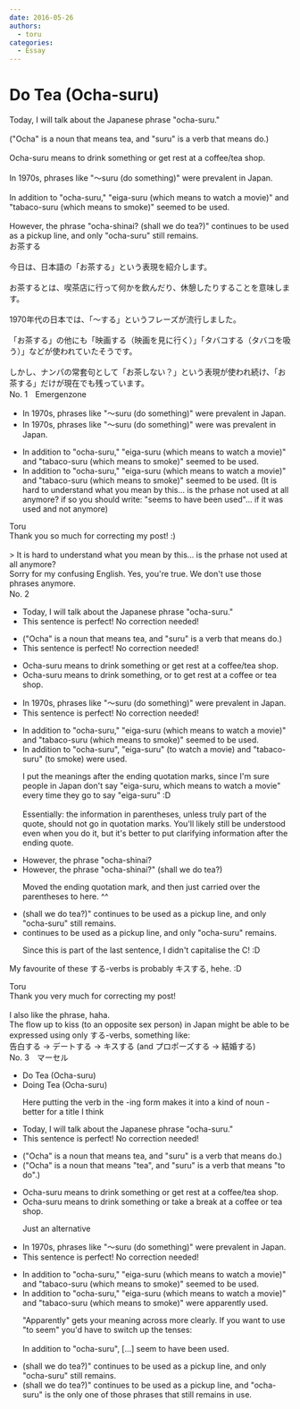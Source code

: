 ```yaml
---
date: 2016-05-26
authors:
  - toru
categories:
  - Essay
---
```


<h1 id="subject_show">Do Tea (Ocha-suru)</h1>
<div class="date" hidden>May 26, 2016 18:15</div>
<div id="post"><div id="body_show_ori">
Today, I will talk about the Japanese phrase "ocha-suru."<br/><br/>("Ocha" is a noun that means tea, and "suru" is a verb that means do.)<br/><br/>Ocha-suru means to drink something or get rest at a coffee/tea shop.<br/><br/>In 1970s, phrases like "～suru (do something)" were prevalent in Japan.<br/><br/>In addition to "ocha-suru," "eiga-suru (which means to watch a movie)" and "tabaco-suru (which means to smoke)" seemed to be used. <br/><br/>However, the phrase "ocha-shinai? (shall we do tea?)" continues to be used as a pickup line, and only "ocha-suru" still remains.
</div></div>

<!-- more -->

<div id="post_ja"><div id="body_show_mo">
お茶する<br/><br/>今日は、日本語の「お茶する」という表現を紹介します。<br/><br/>お茶するとは、喫茶店に行って何かを飲んだり、休憩したりすることを意味します。<br/><br/>1970年代の日本では、「～する」というフレーズが流行しました。<br/><br/>「お茶する」の他にも「映画する（映画を見に行く）」「タバコする（タバコを吸う）」などが使われていたそうです。<br/><br/>しかし、ナンパの常套句として「お茶しない？」という表現が使われ続け、「お茶する」だけが現在でも残っています。
</div></div>
<div id="block"><div class="first_name"> No. 1　<span class="just_name">Emergenzone</span></div><div id="block2">
<ul class="correction_field">
<li class="incorrect">In 1970s, phrases like "～suru (do something)" were prevalent in Japan.</li>
<li class="corrected correct">
In 1970s, phrases like "～suru (do something)" <span class="sline">were</span> <span class="f_red">was </span>prevalent in Japan.
</li>
</ul>
<ul class="correction_field">
<li class="incorrect">In addition to "ocha-suru," "eiga-suru (which means to watch a movie)" and "tabaco-suru (which means to smoke)" seemed to be used.</li>
<li class="corrected correct">
In addition to "ocha-suru," "eiga-suru (which means to watch a movie)" and "tabaco-suru (which means to smoke)" seemed to be used. <span class="f_red">(It is hard to understand what you mean by this... is the prhase not used at all anymore? if so you should write: "seems to have been used"... if it was used and not anymore)</span>
</li>
</ul>
</div><div class="name"><span class="just_name">Toru</span><br>
Thank you so much for correcting my post! :)<br/><br/>&gt; It is hard to understand what you mean by this... is the prhase not used at all anymore?<br/>Sorry for my confusing English. Yes, you're true. We don't use those phrases anymore. 
</div>
</div>
<div id="block"><div class="first_name"> No. 2　<span class="just_name"></span></div><div id="block2">
<ul class="correction_field">
<li class="incorrect">Today, I will talk about the Japanese phrase "ocha-suru."</li>
<li class="corrected perfect">This sentence is perfect! No correction needed!</li>
</ul>
<ul class="correction_field">
<li class="incorrect">("Ocha" is a noun that means tea, and "suru" is a verb that means do.)</li>
<li class="corrected perfect">This sentence is perfect! No correction needed!</li>
</ul>
<ul class="correction_field">
<li class="incorrect">Ocha-suru means to drink something or get rest at a coffee/tea shop.</li>
<li class="corrected correct">
Ocha-suru means to drink something, or to get rest at a coffee or tea shop.
</li>
</ul>
<ul class="correction_field">
<li class="incorrect">In 1970s, phrases like "～suru (do something)" were prevalent in Japan.</li>
<li class="corrected perfect">This sentence is perfect! No correction needed!</li>
</ul>
<ul class="correction_field">
<li class="incorrect">In addition to "ocha-suru," "eiga-suru (which means to watch a movie)" and "tabaco-suru (which means to smoke)" seemed to be used.</li>
<li class="corrected correct">
In addition to "ocha-suru", "eiga-suru" (to watch a movie) and "tabaco-suru" (to smoke) were used.
<p class="correction_comment">I put the meanings after the ending quotation marks, since I'm sure people in Japan don't say "eiga-suru, which means to watch a movie" every time they go to say "eiga-suru" :D<br/><br/>Essentially: the information in parentheses, unless truly part of the quote, should not go in quotation marks. You'll likely still be understood even when you do it, but it's better to put clarifying information after the ending quote.</p>
</li>
</ul>
<ul class="correction_field">
<li class="incorrect">However, the phrase "ocha-shinai?</li>
<li class="corrected correct">
However, the phrase "ocha-shinai?" (shall we do tea?)
<p class="correction_comment">Moved the ending quotation mark, and then just carried over the parentheses to here. ^^</p>
</li>
</ul>
<ul class="correction_field">
<li class="incorrect">(shall we do tea?)" continues to be used as a pickup line, and only "ocha-suru" still remains.</li>
<li class="corrected correct">
continues to be used as a pickup line, and only "ocha-suru" remains.
<p class="correction_comment">Since this is part of the last sentence, I didn't capitalise the C! :D</p>
</li>
</ul>
<p class="comment_small">
 My favourite of these する-verbs is probably キスする, hehe. :D
</p>

</div><div class="name"><span class="just_name">Toru</span><br>
Thank you very much for correcting my post!<br/><br/>I also like the phrase, haha.<br/>The flow up to kiss (to an opposite sex person) in Japan might be able to be expressed using only する-verbs, something like:<br/>告白する -&gt; デートする -&gt; キスする (and プロポーズする -&gt; 結婚する)
</div>
</div>
<div id="block"><div class="first_name"> No. 3　<span class="just_name">マーセル</span></div><div id="block2">
<ul class="correction_field">
<li class="incorrect">Do Tea (Ocha-suru)</li>
<li class="corrected correct">
Do<span class="f_blue">ing</span> Tea (Ocha-suru)
<p class="correction_comment">Here putting the verb in the -ing form makes it into a kind of noun - better for a title I think</p>
</li>
</ul>
<ul class="correction_field">
<li class="incorrect">Today, I will talk about the Japanese phrase "ocha-suru."</li>
<li class="corrected perfect">This sentence is perfect! No correction needed!</li>
</ul>
<ul class="correction_field">
<li class="incorrect">("Ocha" is a noun that means tea, and "suru" is a verb that means do.)</li>
<li class="corrected correct">
("Ocha" is a noun that means <span class="f_blue">"</span>tea<span class="f_blue">"</span>, and "suru" is a verb that means "<span class="f_blue">to </span>do<span class="f_blue">"</span>.)
</li>
</ul>
<ul class="correction_field">
<li class="incorrect">Ocha-suru means to drink something or get rest at a coffee/tea shop.</li>
<li class="corrected correct">
Ocha-suru means to drink something or <span class="f_blue">take a break</span> at a coffee <span class="f_blue">or </span>tea shop.
<p class="correction_comment">Just an alternative</p>
</li>
</ul>
<ul class="correction_field">
<li class="incorrect">In 1970s, phrases like "～suru (do something)" were prevalent in Japan.</li>
<li class="corrected perfect">This sentence is perfect! No correction needed!</li>
</ul>
<ul class="correction_field">
<li class="incorrect">In addition to "ocha-suru," "eiga-suru (which means to watch a movie)" and "tabaco-suru (which means to smoke)" seemed to be used.</li>
<li class="corrected correct">
In addition to "ocha-suru," "eiga-suru (which means to watch a movie)" and "tabaco-suru (which means to smoke)" <span class="f_blue">were apparently used.</span>
<p class="correction_comment">"Apparently" gets your meaning across more clearly. If you want to use "to seem" you'd have to switch up the tenses:<br/><br/>In addition to "ocha-suru", [...] seem to have been used.</p>
</li>
</ul>
<ul class="correction_field">
<li class="incorrect">(shall we do tea?)" continues to be used as a pickup line, and only "ocha-suru" still remains.</li>
<li class="corrected correct">
(shall we do tea?)" continues to be used as a pickup line, and "ocha-suru" <span class="f_blue">is the only one of those phrases that </span>still remains<span class="f_blue"> in use</span>.
</li>
</ul>
</div></div>
